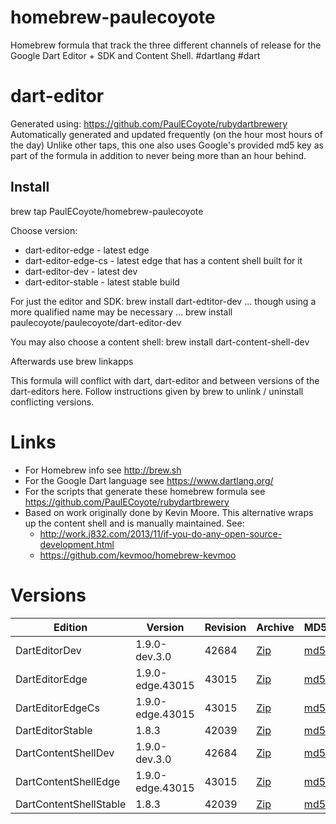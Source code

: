 homebrew-paulecoyote
====================

Homebrew formula that track the three different channels of release for the Google Dart Editor + SDK and Content Shell.  #dartlang #dart

dart-editor
===========

Generated using: https://github.com/PaulECoyote/rubydartbrewery
Automatically generated and updated frequently (on the hour most hours of the day)
Unlike other taps, this one also uses Google's provided md5 key as part of the formula in addition to never being more than an hour behind.

Install
-------
brew tap PaulECoyote/homebrew-paulecoyote

Choose version:
* dart-editor-edge - latest edge
* dart-editor-edge-cs - latest edge that has a content shell built for it
* dart-editor-dev - latest dev
* dart-editor-stable - latest stable build

For just the editor and SDK:
brew install dart-edtitor-dev
... though using a more qualified name may be necessary ...
brew install paulecoyote/paulecoyote/dart-editor-dev

You may also choose a content shell:
brew install dart-content-shell-dev

Afterwards use 
brew linkapps

This formula will conflict with dart, dart-editor and between versions of the dart-editors here.  Follow instructions given by brew to unlink / uninstall conflicting versions.

Links
=====
* For Homebrew info see http://brew.sh
* For the Google Dart language see https://www.dartlang.org/
* For the scripts that generate these homebrew formula see https://github.com/PaulECoyote/rubydartbrewery
* Based on work originally done by Kevin Moore. This alternative wraps up the content shell and is manually maintained.  See: 
    * http://work.j832.com/2013/11/if-you-do-any-open-source-development.html
    * https://github.com/kevmoo/homebrew-kevmoo

Versions
========
| Edition | Version | Revision | Archive | MD5 | Notes |
| ------- | ------- | -------- | ------- | --- | ----- |
| DartEditorDev | 1.9.0-dev.3.0 | 42684 | [Zip](https://storage.googleapis.com/dart-archive/channels/dev/release/42684/editor/darteditor-macos-x64.zip) | [md5](https://storage.googleapis.com/dart-archive/channels/dev/release/42684/editor/darteditor-macos-x64.zip.md5sum) | [Changes](https://storage.googleapis.com/dart-archive/channels/dev/release/latest/changelog.html) |
| DartEditorEdge | 1.9.0-edge.43015 | 43015 | [Zip](https://storage.googleapis.com/dart-archive/channels/be/raw/43015/editor/darteditor-macos-x64.zip) | [md5](https://storage.googleapis.com/dart-archive/channels/be/raw/43015/editor/darteditor-macos-x64.zip.md5sum) | - |
| DartEditorEdgeCs | 1.9.0-edge.43015 | 43015 | [Zip](https://storage.googleapis.com/dart-archive/channels/be/raw/43015/editor/darteditor-macos-x64.zip) | [md5](https://storage.googleapis.com/dart-archive/channels/be/raw/43015/editor/darteditor-macos-x64.zip.md5sum) | - |
| DartEditorStable | 1.8.3 | 42039 | [Zip](https://storage.googleapis.com/dart-archive/channels/stable/release/42039/editor/darteditor-macos-x64.zip) | [md5](https://storage.googleapis.com/dart-archive/channels/stable/release/42039/editor/darteditor-macos-x64.zip.md5sum) | [Changes](https://storage.googleapis.com/dart-archive/channels/stable/release/latest/changelog.html) |
| DartContentShellDev | 1.9.0-dev.3.0 | 42684 | [Zip](https://storage.googleapis.com/dart-archive/channels/dev/release/42684/dartium/content_shell-macos-ia32-release.zip) | [md5](https://storage.googleapis.com/dart-archive/channels/dev/release/42684/dartium/content_shell-macos-ia32-release.zip.md5sum) | - |
| DartContentShellEdge | 1.9.0-edge.43015 | 43015 | [Zip](https://storage.googleapis.com/dart-archive/channels/be/raw/43015/dartium/content_shell-macos-ia32-release.zip) | [md5](https://storage.googleapis.com/dart-archive/channels/be/raw/43015/dartium/content_shell-macos-ia32-release.zip.md5sum) | - |
| DartContentShellStable | 1.8.3 | 42039 | [Zip](https://storage.googleapis.com/dart-archive/channels/stable/release/42039/dartium/content_shell-macos-ia32-release.zip) | [md5](https://storage.googleapis.com/dart-archive/channels/stable/release/42039/dartium/content_shell-macos-ia32-release.zip.md5sum) | - |
